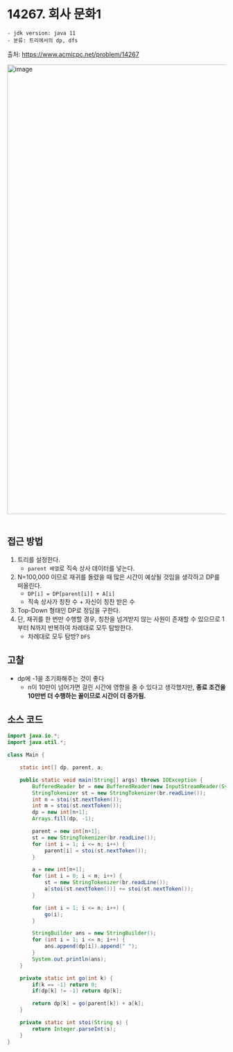 # 14267. 회사 문화1

    - jdk version: java 11
    - 분류: 트리에서의 dp, dfs

출처: https://www.acmicpc.net/problem/14267
<br>

<img width="1037" alt="image" src="https://user-images.githubusercontent.com/56334513/176850721-37c8431d-3f9b-4576-8b00-72d1d3718a69.png">

<br>
<br>

## 접근 방법

1. 트리를 설정한다.
   + `parent 배열`로 직속 상사 데이터를 넣는다.
2. N=100,000 이므로 재귀를 돌렸을 때 많은 시간이 예상될 것임을 생각하고 DP를 떠올린다.
   + `DP[i] = DP[parent[i]] + A[i]`
   + 직속 상사가 칭찬 수 + 자신이 칭찬 받은 수
3. Top-Down 형태인 DP로 정답을 구한다.
4. 단, 재귀를 한 번만 수행할 경우, 칭찬을 넘겨받지 않는 사원이 존재할 수 있으므로 1부터 N까지 반복하여 차례대로 모두 탐방한다.
   + 차례대로 모두 탐방? `DFS`

## 고찰

+ dp에 -1을 초기화해주는 것이 좋다
  + n이 10만이 넘어가면 걸린 시간에 영향을 줄 수 있다고 생각했지만, **종료 조건을 10만번 더 수행하는 꼴이므로 시간이 더 증가됨.**


## 소스 코드

```java
import java.io.*;
import java.util.*;

class Main {

    static int[] dp, parent, a;

    public static void main(String[] args) throws IOException {
        BufferedReader br = new BufferedReader(new InputStreamReader(System.in));
        StringTokenizer st = new StringTokenizer(br.readLine());
        int n = stoi(st.nextToken());
        int m = stoi(st.nextToken());
        dp = new int[n+1];
        Arrays.fill(dp, -1);

        parent = new int[n+1];
        st = new StringTokenizer(br.readLine());
        for (int i = 1; i <= n; i++) {
            parent[i] = stoi(st.nextToken());
        }

        a = new int[n+1];
        for (int i = 0; i < m; i++) {
            st = new StringTokenizer(br.readLine());
            a[stoi(st.nextToken())] += stoi(st.nextToken());
        }

        for (int i = 1; i <= n; i++) {
            go(i);
        }

        StringBuilder ans = new StringBuilder();
        for (int i = 1; i <= n; i++) {
            ans.append(dp[i]).append(" ");
        }
        System.out.println(ans);
    }

    private static int go(int k) {
        if(k == -1) return 0;
        if(dp[k] != -1) return dp[k];

        return dp[k] = go(parent[k]) + a[k];
    }

    private static int stoi(String s) {
        return Integer.parseInt(s);
    }
}
```